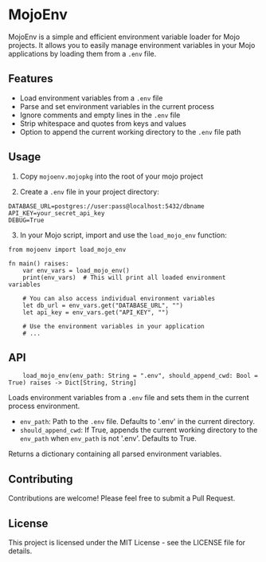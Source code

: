 # MojoEnv

MojoEnv is a simple and efficient environment variable loader for Mojo projects. It allows you to easily manage environment variables in your Mojo applications by loading them from a `.env` file.

## Features

- Load environment variables from a `.env` file
- Parse and set environment variables in the current process
- Ignore comments and empty lines in the `.env` file
- Strip whitespace and quotes from keys and values
- Option to append the current working directory to the `.env` file path

## Usage

1. Copy `mojoenv.mojopkg` into the root of your mojo project

2. Create a `.env` file in your project directory:

```
DATABASE_URL=postgres://user:pass@localhost:5432/dbname
API_KEY=your_secret_api_key
DEBUG=True
```

3. In your Mojo script, import and use the `load_mojo_env` function:

```mojo
from mojoenv import load_mojo_env

fn main() raises:
    var env_vars = load_mojo_env()
    print(env_vars)  # This will print all loaded environment variables

    # You can also access individual environment variables
    let db_url = env_vars.get("DATABASE_URL", "")
    let api_key = env_vars.get("API_KEY", "")

    # Use the environment variables in your application
    # ...
```

## API

```mojo
    load_mojo_env(env_path: String = ".env", should_append_cwd: Bool = True) raises -> Dict[String, String]
```

Loads environment variables from a `.env` file and sets them in the current process environment.

- `env_path`: Path to the `.env` file. Defaults to '.env' in the current directory.
- `should_append_cwd`: If True, appends the current working directory to the `env_path` when `env_path` is not '.env'. Defaults to True.

Returns a dictionary containing all parsed environment variables.

## Contributing

Contributions are welcome! Please feel free to submit a Pull Request.

## License

This project is licensed under the MIT License - see the LICENSE file for details.

